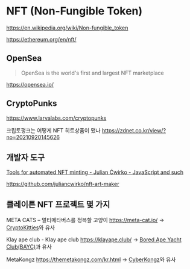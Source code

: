 # NFT (Non-Fungible Token)

<https://en.wikipedia.org/wiki/Non-fungible_token>

<https://ethereum.org/en/nft/>

## OpenSea

> OpenSea is the world's first and largest NFT marketplace

<https://opensea.io/>

## CryptoPunks

<https://www.larvalabs.com/cryptopunks>

크립토펑크는 어떻게 NFT 히트상품이 됐나
<https://zdnet.co.kr/view/?no=20210920145626>

## 개발자 도구

[Tools for automated NFT minting - Julian Ćwirko - JavaScript and such](https://www.julian.io/articles/elven-nft-tools.html)

<https://github.com/juliancwirko/nft-art-maker>

## 클레이튼 NFT 프로젝트 몇 가지

META CATS – 멀티메타버스를 정복할 고양이
<https://meta-cat.io/>
→ [CryptoKitties](https://www.cryptokitties.co/)와 유사

Klay ape club - Klay ape club
<https://klayape.club/>
→ [Bored Ape Yacht Club(BAYC)](https://boredapeyachtclub.com/)과 유사

MetaKongz
<https://themetakongz.com/kr.html>
→ [CyberKongz](https://www.cyberkongz.com/)와 유사
